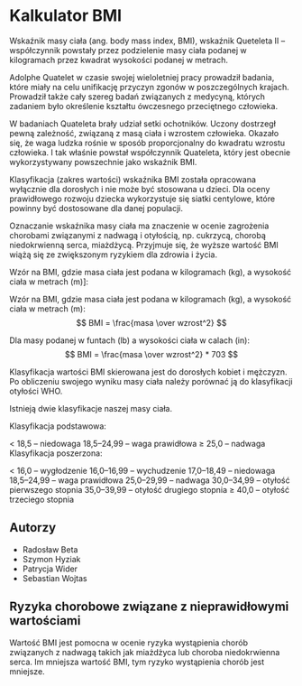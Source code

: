 # Kalkulator BMI

Wskaźnik masy ciała (ang. body mass index, BMI), wskaźnik Queteleta II – współczynnik powstały przez podzielenie masy ciała podanej w kilogramach przez kwadrat wysokości podanej w metrach.


Adolphe Quatelet w czasie swojej wieloletniej pracy prowadził badania, które miały na celu unifikację przyczyn zgonów w poszczególnych krajach. Prowadził także cały szereg badań związanych z medycyną, których zadaniem było określenie kształtu ówczesnego przeciętnego człowieka.

W badaniach Quateleta brały udział setki ochotników. Uczony dostrzegł pewną zależność, związaną z masą ciała i wzrostem człowieka. Okazało się, że waga ludzka rośnie w sposób proporcjonalny do kwadratu wzrostu człowieka. I tak właśnie powstał współczynnik Quateleta, który jest obecnie wykorzystywany powszechnie jako wskaźnik BMI.


Klasyfikacja (zakres wartości) wskaźnika BMI została opracowana wyłącznie dla dorosłych i nie może być stosowana u dzieci. Dla oceny prawidłowego rozwoju dziecka wykorzystuje się siatki centylowe, które powinny być dostosowane dla danej populacji.

Oznaczanie wskaźnika masy ciała ma znaczenie w ocenie zagrożenia chorobami związanymi z nadwagą i otyłością, np. cukrzycą, chorobą niedokrwienną serca, miażdżycą. Przyjmuje się, że wyższe wartość BMI wiążą się ze zwiększonym ryzykiem dla zdrowia i życia.

Wzór na BMI, gdzie masa ciała jest podana w kilogramach (kg), a wysokość ciała w metrach (m)]:

Wzór na BMI, gdzie masa ciała jest podana w kilogramach (kg), a wysokość ciała w metrach (m):
$$ BMI = \frac{masa \over wzrost^2} $$

Dla masy podanej w funtach (lb) a wysokości ciała w calach (in):
$$ BMI = \frac{masa \over wzrost^2} * 703 $$

Klasyfikacja wartości BMI skierowana jest do dorosłych kobiet i mężczyzn. Po obliczeniu swojego wyniku masy ciała należy porównać ją do klasyfikacji otyłości WHO.

Istnieją dwie klasyfikacje naszej masy ciała.

Klasyfikacja podstawowa:

< 18,5 – niedowaga
18,5–24,99 – waga prawidłowa
≥ 25,0 – nadwaga
Klasyfikacja poszerzona:

< 16,0 – wygłodzenie
16,0–16,99 – wychudzenie
17,0–18,49 – niedowaga
18,5–24,99 – waga prawidłowa
25,0–29,99 – nadwaga
30,0–34,99 – otyłość pierwszego stopnia
35,0–39,99 – otyłość drugiego stopnia
≥ 40,0 – otyłość trzeciego stopnia

## Autorzy

- Radosław Beta
- Szymon Hyziak
- Patrycja Wider
- Sebastian Wojtas

## Ryzyka chorobowe związane z nieprawidłowymi wartościami
Wartość BMI jest pomocna w ocenie ryzyka wystąpienia chorób związanych z nadwagą takich jak miażdżyca lub choroba niedokrwienna serca. Im mniejsza wartość BMI, tym ryzyko wystąpienia chorób jest mniejsze.
